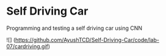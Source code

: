 # Self Driving Car
 Programming and testing a self driving car using CNN

![] (https://github.com/AyushTCD/Self-Driving-Car/code/lab-07/cardriving.gif)
